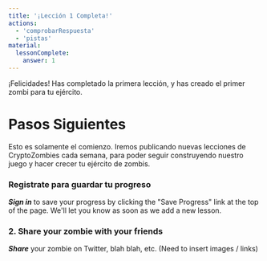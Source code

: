 ```yaml
---
title: '¡Lección 1 Completa!'
actions:
  - 'comprobarRespuesta'
  - 'pistas'
material:
  lessonComplete:
    answer: 1
---
```

¡Felicidades! Has completado la primera lección, y has creado el primer zombi para tu ejército.

# Pasos Siguientes

Esto es solamente el comienzo. Iremos publicando nuevas lecciones de CryptoZombies cada semana, para poder seguir construyendo nuestro juego y hacer crecer tu ejército de zombis.

### Registrate para guardar tu progreso

***Sign in*** to save your progress by clicking the "Save Progress" link at the top of the page. We'll let you know as soon as we add a new lesson.

### 2. Share your zombie with your friends

***Share*** your zombie on Twitter, blah blah, etc. (Need to insert images / links)